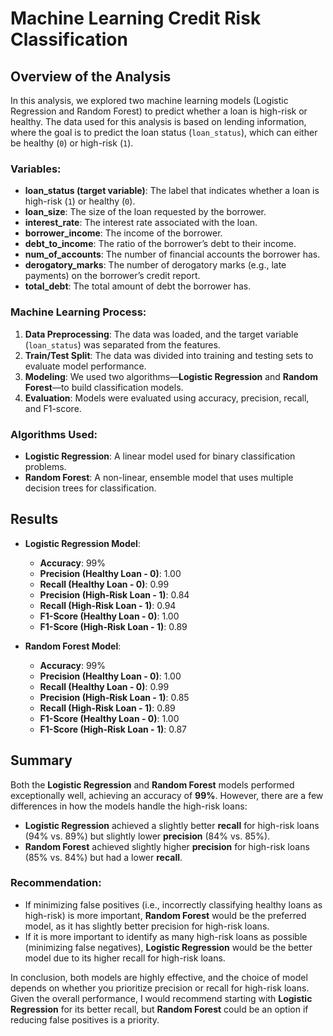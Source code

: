# Machine Learning Credit Risk Classification

## Overview of the Analysis

In this analysis, we explored two machine learning models (Logistic Regression and Random Forest) to predict whether a loan is high-risk or healthy. The data used for this analysis is based on lending information, where the goal is to predict the loan status (`loan_status`), which can either be healthy (`0`) or high-risk (`1`).

### Variables:
- **loan_status (target variable)**: The label that indicates whether a loan is high-risk (`1`) or healthy (`0`).
- **loan_size**: The size of the loan requested by the borrower.
- **interest_rate**: The interest rate associated with the loan.
- **borrower_income**: The income of the borrower.
- **debt_to_income**: The ratio of the borrower’s debt to their income.
- **num_of_accounts**: The number of financial accounts the borrower has.
- **derogatory_marks**: The number of derogatory marks (e.g., late payments) on the borrower’s credit report.
- **total_debt**: The total amount of debt the borrower has.

### Machine Learning Process:
1. **Data Preprocessing**: The data was loaded, and the target variable (`loan_status`) was separated from the features.
2. **Train/Test Split**: The data was divided into training and testing sets to evaluate model performance.
3. **Modeling**: We used two algorithms—**Logistic Regression** and **Random Forest**—to build classification models.
4. **Evaluation**: Models were evaluated using accuracy, precision, recall, and F1-score.

### Algorithms Used:
- **Logistic Regression**: A linear model used for binary classification problems.
- **Random Forest**: A non-linear, ensemble model that uses multiple decision trees for classification.

## Results

- **Logistic Regression Model**:
    - **Accuracy**: 99%
    - **Precision (Healthy Loan - 0)**: 1.00
    - **Recall (Healthy Loan - 0)**: 0.99
    - **Precision (High-Risk Loan - 1)**: 0.84
    - **Recall (High-Risk Loan - 1)**: 0.94
    - **F1-Score (Healthy Loan - 0)**: 1.00
    - **F1-Score (High-Risk Loan - 1)**: 0.89

- **Random Forest Model**:
    - **Accuracy**: 99%
    - **Precision (Healthy Loan - 0)**: 1.00
    - **Recall (Healthy Loan - 0)**: 0.99
    - **Precision (High-Risk Loan - 1)**: 0.85
    - **Recall (High-Risk Loan - 1)**: 0.89
    - **F1-Score (Healthy Loan - 0)**: 1.00
    - **F1-Score (High-Risk Loan - 1)**: 0.87

## Summary

Both the **Logistic Regression** and **Random Forest** models performed exceptionally well, achieving an accuracy of **99%**. However, there are a few differences in how the models handle the high-risk loans:

- **Logistic Regression** achieved a slightly better **recall** for high-risk loans (94% vs. 89%) but slightly lower **precision** (84% vs. 85%).
- **Random Forest** achieved slightly higher **precision** for high-risk loans (85% vs. 84%) but had a lower **recall**.

### **Recommendation**:
- If minimizing false positives (i.e., incorrectly classifying healthy loans as high-risk) is more important, **Random Forest** would be the preferred model, as it has slightly better precision for high-risk loans.
- If it is more important to identify as many high-risk loans as possible (minimizing false negatives), **Logistic Regression** would be the better model due to its higher recall for high-risk loans.

In conclusion, both models are highly effective, and the choice of model depends on whether you prioritize precision or recall for high-risk loans. Given the overall performance, I would recommend starting with **Logistic Regression** for its better recall, but **Random Forest** could be an option if reducing false positives is a priority.
